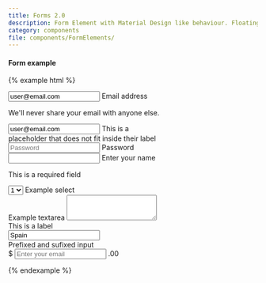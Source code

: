 ```yaml
---
title: Forms 2.0
description: Form Element with Material Design like behaviour. Floating labels inside the input field.
category: components
file: components/FormElements/
---
```


#### Form example

{% example html %}
<form>

  <div class="FormGroup FormGroup--floatingLabel has-value">
    <input type="email" class="Input" id="exampleInputEmail2" aria-describedby="emailHelp" placeholder="Enter email" value="user@email.com" autocomplete="off">
    <label class="Label" for="exampleInputEmail2">Email address</label>
    <p id="emailHelp" class="FormGroup-hint">We'll never share your email with anyone else.</p>
  </div>

  <div style="width: 300px" class="FormGroup FormGroup--floatingLabel">
    <input type="email" class="Input" id="exampleInputEmail3" aria-describedby="emailHelp" placeholder="Enter email" value="user@email.com" autocomplete="off">
    <label title="This is a placeholder that does not fit inside their label" class="Label" for="exampleInputEmail3">This is a placeholder that does not fit inside their label</label>
  </div>

  <div class="FormGroup FormGroup--floatingLabel">
    <input type="password" class="Input" id="exampleInputPassword2" placeholder="Password" autocomplete="off">
    <label class="Label" for="exampleInputPassword2">Password</label>
  </div>

  <div class="FormGroup FormGroup--floatingLabel has-error">
    <input type="email" class="Input" id="errorInput">
    <label class="Label" for="errorInput">Enter your name</label>
    <p class="FormGroup-feedback">This is a required field</p>
  </div>

  <div class="FormGroup FormGroup--floatingLabel">
    <select class="Select" id="exampleSelect2">
      <option>1</option>
      <option>2</option>
      <option>3</option>
      <option>4</option>
      <option>5</option>
    </select>
    <label class="Label" for="exampleSelect2">Example select</label>
  </div>

  <div class="FormGroup FormGroup--floatingLabel">
    <label class="Label" for="exampleTextarea2">Example textarea</label>
    <textarea class="Textarea" id="exampleTextarea2" rows="3"></textarea>
  </div>

  <div class='FormGroup FormGroup--floatingLabel'>
    <label class='Label' for='drowpdown-example-2'>This is a label</label>
    <div class='Autocomplete'>
      <input id='drowdown-example-2' type='text' class='Autocomplete-search' placeholder='Select one option...' value="Spain" />
    </div>
  </div>

  <div class="FormGroup FormGroup--floatingLabel FormGroup--symbolFirst">
    <label class="Label" for="sufixedInput2">Prefixed and sufixed input</label>
    <div class="InputGroup">
      <span class="InputGroup-context">$</span>
      <input type="mail" class="Input InputGroup-input" placeholder="Enter your email" id="sufixedInput2" />
      <span class="InputGroup-context">.00</span>
    </div>
  </div>

</form>
{% endexample %}
